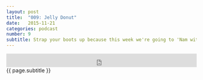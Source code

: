 ```yaml
---
layout: post
title:  "009: Jelly Donut"
date:   2015-11-21
categories: podcast
number: 9
subtitle: Strap your boots up because this week we're going to 'Nam with <a href="http://www.imdb.com/title/tt0093058/?ref_=nv_sr_1" target="_blank">Full Metal Jacket</a>! We talk about the two halves of the movie, the legacy of Stanley Kubrick, how it stacks up to other Vietnam movies and our experience with films depicting wars we have lived through. We also announce our new sponsor, Audible.com! <a href="/audible" target="_blank">Click here</a> to get a free audiobook and support the show!
---
```


<iframe frameborder='0' height='36px' scrolling='no' seamless src='https://simplecast.fm/e/21026?style=dark' width='100%'></iframe>

<br>
<span class="episode_text">
{{ page.subtitle }}
</span>
<br><br>
